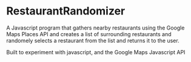 # RestaurantRandomizer

A Javascript program that gathers nearby restaurants using the Google Maps Places API
and creates a list of surrounding restaurants and randomely selects a restaurant from the list
and returns it to the user.

Built to experiment with javascript, and the Google Maps Javascript API
